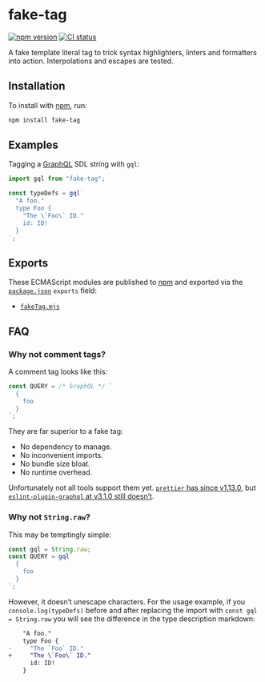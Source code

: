 # fake-tag

[![npm version](https://badgen.net/npm/v/fake-tag)](https://npm.im/fake-tag) [![CI status](https://github.com/jaydenseric/fake-tag/workflows/CI/badge.svg)](https://github.com/jaydenseric/fake-tag/actions)

A fake template literal tag to trick syntax highlighters, linters and formatters into action. Interpolations and escapes are tested.

## Installation

To install with [npm](https://npmjs.com/get-npm), run:

```sh
npm install fake-tag
```

## Examples

Tagging a [GraphQL](https://graphql.org) SDL string with `gql`:

```js
import gql from "fake-tag";

const typeDefs = gql`
  "A foo."
  type Foo {
    "The \`Foo\` ID."
    id: ID!
  }
`;
```

## Exports

These ECMAScript modules are published to [npm](https://npmjs.com) and exported via the [`package.json`](./package.json) `exports` field:

- [`fakeTag.mjs`](./fakeTag.mjs)

## FAQ

### Why not comment tags?

A comment tag looks like this:

```js
const QUERY = /* GraphQL */ `
  {
    foo
  }
`;
```

They are far superior to a fake tag:

- No dependency to manage.
- No inconvenient imports.
- No bundle size bloat.
- No runtime overhead.

Unfortunately not all tools support them yet. [`prettier` has since v1.13.0](https://github.com/prettier/prettier/issues/4360#issuecomment-392391729), but [`eslint-plugin-graphql` at v3.1.0 still doesn’t](https://github.com/apollographql/eslint-plugin-graphql/issues/224).

### Why not `String.raw`?

This may be temptingly simple:

```js
const gql = String.raw;
const QUERY = gql`
  {
    foo
  }
`;
```

However, it doesn’t unescape characters. For the usage example, if you `console.log(typeDefs)` before and after replacing the import with `const gql = String.raw` you will see the difference in the type description markdown:

```diff
    "A foo."
    type Foo {
-     "The `Foo` ID."
+     "The \`Foo\` ID."
      id: ID!
    }
```
